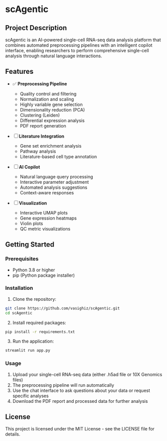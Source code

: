 # scAgentic

## Project Description
scAgentic is an AI-powered single-cell RNA-seq data analysis platform that combines automated preprocessing pipelines with an intelligent copilot interface, enabling researchers to perform comprehensive single-cell analysis through natural language interactions.

## Features
- ✅ **Preprocessing Pipeline**
  - Quality control and filtering
  - Normalization and scaling
  - Highly variable gene selection
  - Dimensionality reduction (PCA)
  - Clustering (Leiden)
  - Differential expression analysis
  - PDF report generation

- ☐ **Literature Integration**
  - Gene set enrichment analysis
  - Pathway analysis
  - Literature-based cell type annotation

- ☐ **AI Copilot**
  - Natural language query processing
  - Interactive parameter adjustment
  - Automated analysis suggestions
  - Context-aware responses

- ☐ **Visualization**
  - Interactive UMAP plots
  - Gene expression heatmaps
  - Violin plots
  - QC metric visualizations

## Getting Started

### Prerequisites
- Python 3.8 or higher
- pip (Python package installer)

### Installation
1. Clone the repository:
```bash
git clone https://github.com/vasighiz/scAgentic.git
cd scAgentic
```

2. Install required packages:
```bash
pip install -r requirements.txt
```

3. Run the application:
```bash
streamlit run app.py
```

### Usage
1. Upload your single-cell RNA-seq data (either .h5ad file or 10X Genomics files)
2. The preprocessing pipeline will run automatically
3. Use the chat interface to ask questions about your data or request specific analyses
4. Download the PDF report and processed data for further analysis

## License
This project is licensed under the MIT License - see the LICENSE file for details. 
